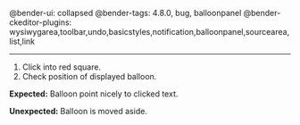 @bender-ui: collapsed
@bender-tags: 4.8.0, bug, balloonpanel
@bender-ckeditor-plugins: wysiwygarea,toolbar,undo,basicstyles,notification,balloonpanel,sourcearea,list,link

----

1. Click into red square.
2. Check position of displayed balloon.

**Expected:** Balloon point nicely to clicked text.

**Unexpected:** Balloon is moved aside.
